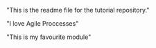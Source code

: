 "This is the readme file for the tutorial repository."

"I love Agile Proccesses"

"This is my favourite module" 